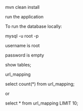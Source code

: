 mvn clean install


run the application


To run the database locally:


mysql -u root -p


username is root


password is empty

show tables;


url_mapping


select count(*) from url_mapping;


or


select * from url_mapping LIMIT 10;

